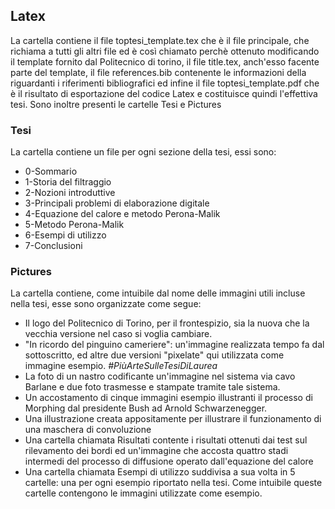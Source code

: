 ## Latex
La cartella contiene il file toptesi_template.tex che è il file principale, che richiama a tutti gli altri file ed è così chiamato perchè ottenuto modificando il template fornito dal Politecnico di torino, il file title.tex, anch'esso facente parte del template, il file references.bib contenente le informazioni della riguardanti i riferimenti bibliografici ed infine il file toptesi_template.pdf che è il risultato di esportazione del codice Latex e costituisce quindi l'effettiva tesi.
Sono inoltre presenti le cartelle Tesi e Pictures 
### Tesi 
La cartella contiene un file per ogni sezione della tesi, essi sono:
- 0-Sommario
- 1-Storia del filtraggio
- 2-Nozioni introduttive
- 3-Principali problemi di elaborazione digitale
- 4-Equazione del calore e metodo Perona-Malik
- 5-Metodo Perona-Malik
- 6-Esempi di utilizzo
- 7-Conclusioni
### Pictures
La cartella contiene, come intuibile dal nome delle immagini utili incluse nella tesi, esse sono organizzate come segue:
- Il logo del Politecnico di Torino, per il frontespizio, sia la nuova che la vecchia versione nel caso si voglia cambiare.
- "In ricordo del pinguino cameriere": un'immagine realizzata tempo fa dal sottoscritto, ed altre due versioni "pixelate" qui utilizzata come immagine esempio. *#PiùArteSulleTesiDiLaurea*
- La foto di un nastro codificante un'immagine nel sistema via cavo Barlane e due foto trasmesse e stampate tramite tale sistema.
- Un accostamento di cinque immagini esempio illustranti il processo di Morphing dal presidente Bush ad Arnold Schwarzenegger.
- Una illustrazione creata appositamente per illustrare il funzionamento di una maschera di convoluzione
- Una cartella chiamata Risultati contente i risultati ottenuti dai test sul rilevamento dei bordi ed un'immagine che accosta quattro stadi intermedi del processo di diffusione operato dall'equazione del calore
- Una cartella chiamata Esempi di utilizzo suddivisa a sua volta in 5 cartelle: una per ogni esempio riportato nella tesi. Come intuibile queste cartelle contengono le immagini utilizzate come esempio.
